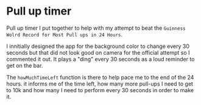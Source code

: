 <!-- @format -->

# Pull up timer

Pull up timer I put together to help with my attempt to beat the `Guinness Wolrd Record for Most Pull ups in 24 Hours`.

I innitially designed the app for the background color to change every 30 seconds but that did not look good on camera for the official attempt so I commented it out.
It plays a "ding" every 30 seconds as a loud reminder to get on the bar.

The `howMuchTimeLeft` function is there to help pace me to the end of the 24 hours.
it informs me of the time left, how many more pull-ups I need to get to 10k and how many I need to perform every 30 seconds in order to make it.
